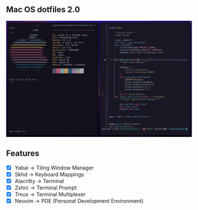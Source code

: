 ## Mac OS dotfiles 2.0

<img src="screenshot.png"  title="Screen Shot">

## Features
- [X] Yabai -> Tiling Window Manager
- [X] Skhd -> Keyboard Mappings
- [X] Alacritty -> Terminal
- [X] Zshrc ->  Terminal Prompt
- [X] Tmux -> Terminal Multiplexer
- [X] Neovim -> PDE (Personal Development Environment)
